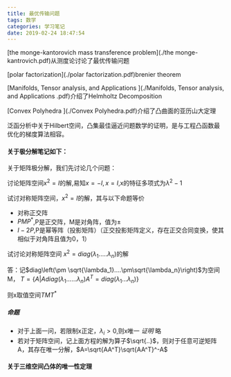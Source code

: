 ```yaml
---
title: 最优传输问题
tags: 数学
categories: 学习笔记
date: 2019-02-24 18:47:54
---
```


<script type="text/x-mathjax-config">
  MathJax.Hub.Config({tex2jax: {inlineMath: [['$','$'], ['\\(','\\)']]}});
</script>
<script type="text/javascript" async
  src="https://wujilingfeng.top/MathJax/MathJax.js?config=TeX-AMS_CHTML">
</script>




<!--more-->

[the monge-kantorovich mass transference problem](./the monge-kantrovich.pdf)从测度论讨论了最优传输问题

[polar factorization](./polar factorization.pdf)brenier theorem

[Manifolds, Tensor analysis, and Applications ](./Manifolds, Tensor analysis, and Applications .pdf)介绍了Helmholtz Decomposition

[Convex Polyhedra ](./Convex Polyhedra.pdf)介绍了凸曲面的亚历山大定理

泛函分析中关于Hilbert空间，凸集最佳逼近问题数学的证明，是与工程凸函数最优化的梯度算法相容。

#### 关于极分解笔记如下：

关于矩阵极分解，我们先讨论几个问题：

讨论矩阵空间$x^2=I$的解,易知$x=-I,x=I,$x的特征多项式为$\lambda^2-1$

试讨对称矩阵空间，$x^2=I$的解，其与以下命题等价

* 对称正交阵
* $PMP^*$,P是正交阵，M是对角阵，值为$\pm$
* $I-2P$,P是幂等阵（投影矩阵）（正交投影矩阵定义，存在正交合同变换，使其相似于对角阵且值为0，1）

试讨论对称矩阵空间 $x^2=diag\left(\lambda_1.....\lambda_n\right)$的解

答：记$diag\left(\pm \sqrt{\lambda_1}....\pm\sqrt{\lambda_n}\right)$为空间M，
$T=\{A|Adiag\left(\lambda_1......\lambda_n\right)A^T=diag\left(\lambda_1...\lambda_n\right)\}$

则x取值空间$TMT^*$

##### 命题

* 对于上面一问，若限制x正定，$\lambda_i> 0$,则x唯一
  *证明* 略
* 若对于矩阵空间，记上面方程的解为算子$\sqrt{..}$，则对于任意可逆矩阵A，其存在唯一分解，$A=\sqrt{AA^T}\sqrt{AA^T}^-A$

#### 关于三维空间凸体的唯一性定理

